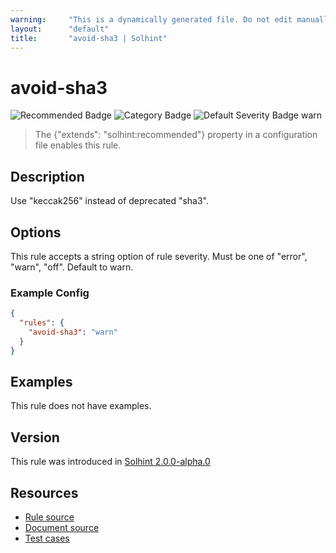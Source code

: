 ```yaml
---
warning:     "This is a dynamically generated file. Do not edit manually."
layout:      "default"
title:       "avoid-sha3 | Solhint"
---
```


# avoid-sha3
![Recommended Badge](https://img.shields.io/badge/-Recommended-brightgreen)
![Category Badge](https://img.shields.io/badge/-Security%20Rules-informational)
![Default Severity Badge warn](https://img.shields.io/badge/Default%20Severity-warn-yellow)
> The {"extends": "solhint:recommended"} property in a configuration file enables this rule.


## Description
Use "keccak256" instead of deprecated "sha3".

## Options
This rule accepts a string option of rule severity. Must be one of "error", "warn", "off". Default to warn.

### Example Config
```json
{
  "rules": {
    "avoid-sha3": "warn"
  }
}
```


## Examples
This rule does not have examples.

## Version
This rule was introduced in [Solhint 2.0.0-alpha.0](https://github.com/solhint-community/solhint-community/tree/v2.0.0-alpha.0)

## Resources
- [Rule source](https://github.com/solhint-community/solhint-community/tree/master/lib/rules/security/avoid-sha3.js)
- [Document source](https://github.com/solhint-community/solhint-community/tree/master/docs/rules/security/avoid-sha3.md)
- [Test cases](https://github.com/solhint-community/solhint-community/tree/master/test/rules/security/avoid-sha3.js)
